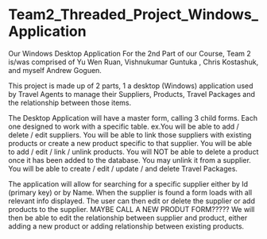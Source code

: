Team2_Threaded_Project_Windows_Application
==========================================

Our Windows Desktop Application
For the 2nd Part of our Course, Team 2 is/was comprised of Yu Wen Ruan, Vishnukumar Guntuka , Chris Kostashuk,
and myself Andrew Goguen.

This project is made up of 2 parts, 1 a desktop (Windows) application used by Travel Agents to manage their Suppliers,
Products, Travel Packages and the relationship between those items. 

The Desktop Application will have a master form, calling 3 child forms. Each one designed to work with a specific table.
ex.You will be able to add / delete / edit suppliers. You will be able to link those suppliers with existing products
  or create a new product specific to that supplier. You will be able to add / edit / link / unlink products. You will
  NOT be able to delete a product once it has been added to the database. You may unlink it from a supplier.  You will
  be able to create / edit / update / and delete Travel Packages.
  
  The application will allow for searching for a specific supplier either by Id (primary key) or by Name.
  When the supplier is found a form loads with all relevant info displayed. The user can then edit or delete the supplier
  or add products to the supplier.  MAYBE CALL A NEW PRODUT FORM?????  We will then be able to edit the relationship between
  supplier and product, either adding a new product or adding relationship between existing products.
  
